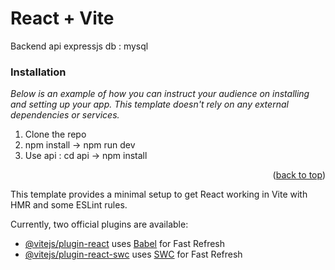 # React + Vite 

Backend api expressjs 
db : mysql

### Installation

_Below is an example of how you can instruct your audience on installing and setting up your app. This template doesn't rely on any external dependencies or services._


1. Clone the repo
2. npm install -> npm run dev
3. Use api : cd api -> npm install 



<p align="right">(<a href="#readme-top">back to top</a>)</p>



This template provides a minimal setup to get React working in Vite with HMR and some ESLint rules.

Currently, two official plugins are available:

- [@vitejs/plugin-react](https://github.com/vitejs/vite-plugin-react/blob/main/packages/plugin-react/README.md) uses [Babel](https://babeljs.io/) for Fast Refresh
- [@vitejs/plugin-react-swc](https://github.com/vitejs/vite-plugin-react-swc) uses [SWC](https://swc.rs/) for Fast Refresh
